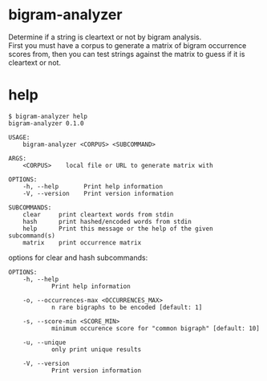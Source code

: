 # bigram-analyzer  
Determine if a string is cleartext or not by bigram analysis.  
First you must have a corpus to generate a matrix of bigram occurrence scores from, then you can test strings against the matrix to guess if it is cleartext or not.  

# help  
```
$ bigram-analyzer help
bigram-analyzer 0.1.0

USAGE:
    bigram-analyzer <CORPUS> <SUBCOMMAND>

ARGS:
    <CORPUS>    local file or URL to generate matrix with

OPTIONS:
    -h, --help       Print help information
    -V, --version    Print version information

SUBCOMMANDS:
    clear     print cleartext words from stdin
    hash      print hashed/encoded words from stdin
    help      Print this message or the help of the given subcommand(s)
    matrix    print occurrence matrix
```

options for clear and hash subcommands:  
```
OPTIONS:
    -h, --help
            Print help information

    -o, --occurrences-max <OCCURRENCES_MAX>
            n rare bigraphs to be encoded [default: 1]

    -s, --score-min <SCORE_MIN>
            minimum occurence score for "common bigraph" [default: 10]

    -u, --unique
            only print unique results

    -V, --version
            Print version information
```
